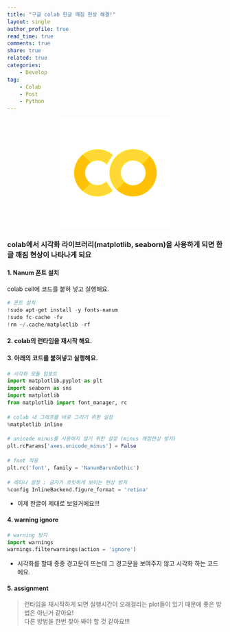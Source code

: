 ```yaml
---
title: "구글 colab 한글 깨짐 현상 해결!"
layout: single
author_profile: true
read_time: true
comments: true
share: true
related: true
categories:
    - Develop
tag:
    - Colab
    - Post
    - Python
---  
```


<p align="center">
  <img src="/assets/img/post/colab.png" alt="colab"/>
</p> 

### colab에서 시각화 라이브러리(matplotlib, seaborn)을 사용하게 되면 **한글 깨짐 현상**이 나타나게 되요  

#### 1. Nanum 폰트 설치  
colab cell에 코드를 붙혀 넣고 실행해요.
```python
# 폰트 설치
!sudo apt-get install -y fonts-nanum
!sudo fc-cache -fv
!rm ~/.cache/matplotlib -rf
```  

#### 2. colab의 런타임을 재시작 해요.  

#### 3. 아래의 코드를 붙혀넣고 실행해요.
```python
# 시각화 모듈 임포트
import matplotlib.pyplot as plt
import seaborn as sns
import matplotlib
from matplotlib import font_manager, rc

# colab 내 그래프를 바로 그리기 위한 설정
%matplotlib inline

# unicode minus를 사용하지 않기 위한 설정 (minus 깨짐현상 방지)
plt.rcParams['axes.unicode_minus'] = False

# font 적용
plt.rc('font', family = 'NanumBarunGothic')

# 레티나 설정 : 글자가 흐릿하게 보이는 현상 방지
%config InlineBackend.figure_format = 'retina'
```  

* 이제 한글이 제대로 보일거에요!!!  

#### 4. warning ignore  
```python
# warning 방지
import warnings  
warnings.filterwarnings(action = 'ignore')
```  
* 시각화를 할때 종종 경고문이 뜨는데 그 경고문을 보여주지 않고 시각화 하는 코드에요.    

#### 5. assignment
> 런타임을 재시작하게 되면 실행시간이 오래걸리는 plot들이 있기 때문에 좋은 방법은 아닌거 같아요!  
다른 방법을 한번 찾아 봐야 할 것 같아요!!!